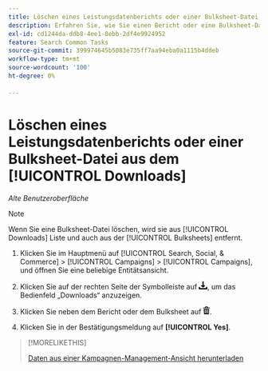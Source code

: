 ```yaml
---
title: Löschen eines Leistungsdatenberichts oder einer Bulksheet-Datei aus dem [!UICONTROL Downloads]
description: Erfahren Sie, wie Sie einen Bericht oder eine Bulksheet-Datei löschen, die Sie als Kampagnenverwaltungsansicht heruntergeladen haben.
exl-id: cd1244da-ddb8-4ee1-8ebb-2df4e9924952
feature: Search Common Tasks
source-git-commit: 399974645b5083e735ff7aa94eba0a1115b4ddeb
workflow-type: tm+mt
source-wordcount: '100'
ht-degree: 0%

---
```


# Löschen eines Leistungsdatenberichts oder einer Bulksheet-Datei aus dem [!UICONTROL Downloads]

*Alte Benutzeroberfläche*

>[!NOTE]
>
>Wenn Sie eine Bulksheet-Datei löschen, wird sie aus [!UICONTROL Downloads] Liste und auch aus der [!UICONTROL Bulksheets] entfernt.

1. Klicken Sie im Hauptmenü auf [!UICONTROL Search, Social, & Commerce] > [!UICONTROL Campaigns] > [!UICONTROL Campaigns], und öffnen Sie eine beliebige Entitätsansicht.

1. Klicken Sie auf der rechten Seite der Symbolleiste auf ![Bericht herunterladen](/help/search-social-commerce/assets/download.png "Bericht herunterladen"), um das Bedienfeld „Downloads“ anzuzeigen.

1. Klicken Sie neben dem Bericht oder dem Bulksheet auf ![Löschen](/help/search-social-commerce/assets/delete.png "Löschen").

1. Klicken Sie in der Bestätigungsmeldung auf **[!UICONTROL Yes]**.

>[!MORELIKETHIS]
>
>[Daten aus einer Kampagnen-Management-Ansicht herunterladen](/help/search-social-commerce/common-tasks/navigation-editing-selection/download.md)
